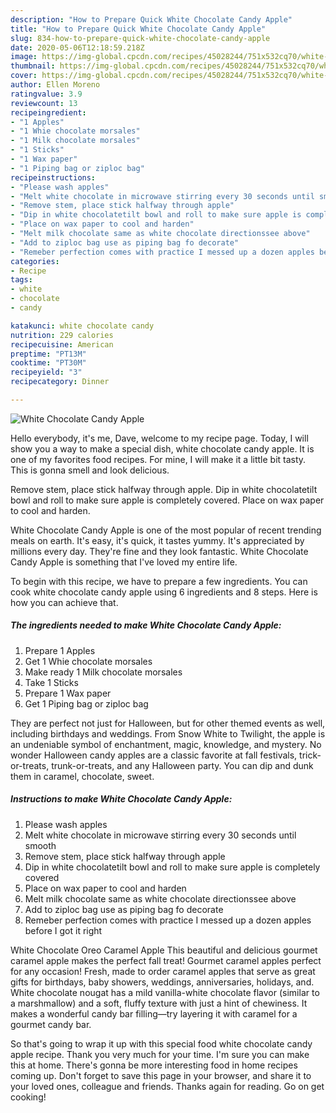 ```yaml
---
description: "How to Prepare Quick White Chocolate Candy Apple"
title: "How to Prepare Quick White Chocolate Candy Apple"
slug: 834-how-to-prepare-quick-white-chocolate-candy-apple
date: 2020-05-06T12:18:59.218Z
image: https://img-global.cpcdn.com/recipes/45028244/751x532cq70/white-chocolate-candy-apple-recipe-main-photo.jpg
thumbnail: https://img-global.cpcdn.com/recipes/45028244/751x532cq70/white-chocolate-candy-apple-recipe-main-photo.jpg
cover: https://img-global.cpcdn.com/recipes/45028244/751x532cq70/white-chocolate-candy-apple-recipe-main-photo.jpg
author: Ellen Moreno
ratingvalue: 3.9
reviewcount: 13
recipeingredient:
- "1 Apples"
- "1 Whie chocolate morsales"
- "1 Milk chocolate morsales"
- "1 Sticks"
- "1 Wax paper"
- "1 Piping bag or ziploc bag"
recipeinstructions:
- "Please wash apples"
- "Melt white chocolate in microwave stirring every 30 seconds until smooth"
- "Remove stem, place stick halfway through apple"
- "Dip in white chocolatetilt bowl and roll to make sure apple is completely covered"
- "Place on wax paper to cool and harden"
- "Melt milk chocolate same as white chocolate directionssee above"
- "Add to ziploc bag use as piping bag fo decorate"
- "Remeber perfection comes with practice I messed up a dozen apples before I got it right"
categories:
- Recipe
tags:
- white
- chocolate
- candy

katakunci: white chocolate candy 
nutrition: 229 calories
recipecuisine: American
preptime: "PT13M"
cooktime: "PT30M"
recipeyield: "3"
recipecategory: Dinner

---
```



![White Chocolate Candy Apple](https://img-global.cpcdn.com/recipes/45028244/751x532cq70/white-chocolate-candy-apple-recipe-main-photo.jpg)

Hello everybody, it's me, Dave, welcome to my recipe page. Today, I will show you a way to make a special dish, white chocolate candy apple. It is one of my favorites food recipes. For mine, I will make it a little bit tasty. This is gonna smell and look delicious.

Remove stem, place stick halfway through apple. Dip in white chocolatetilt bowl and roll to make sure apple is completely covered. Place on wax paper to cool and harden.

White Chocolate Candy Apple is one of the most popular of recent trending meals on earth. It's easy, it's quick, it tastes yummy. It's appreciated by millions every day. They're fine and they look fantastic. White Chocolate Candy Apple is something that I've loved my entire life.


To begin with this recipe, we have to prepare a few ingredients. You can cook white chocolate candy apple using 6 ingredients and 8 steps. Here is how you can achieve that.

<!--inarticleads1-->

##### The ingredients needed to make White Chocolate Candy Apple:

1. Prepare 1 Apples
1. Get 1 Whie chocolate morsales
1. Make ready 1 Milk chocolate morsales
1. Take 1 Sticks
1. Prepare 1 Wax paper
1. Get 1 Piping bag or ziploc bag


They are perfect not just for Halloween, but for other themed events as well, including birthdays and weddings. From Snow White to Twilight, the apple is an undeniable symbol of enchantment, magic, knowledge, and mystery. No wonder Halloween candy apples are a classic favorite at fall festivals, trick-or-treats, trunk-or-treats, and any Halloween party. You can dip and dunk them in caramel, chocolate, sweet. 

<!--inarticleads2-->

##### Instructions to make White Chocolate Candy Apple:

1. Please wash apples
1. Melt white chocolate in microwave stirring every 30 seconds until smooth
1. Remove stem, place stick halfway through apple
1. Dip in white chocolatetilt bowl and roll to make sure apple is completely covered
1. Place on wax paper to cool and harden
1. Melt milk chocolate same as white chocolate directionssee above
1. Add to ziploc bag use as piping bag fo decorate
1. Remeber perfection comes with practice I messed up a dozen apples before I got it right


White Chocolate Oreo Caramel Apple This beautiful and delicious gourmet caramel apple makes the perfect fall treat! Gourmet caramel apples perfect for any occasion! Fresh, made to order caramel apples that serve as great gifts for birthdays, baby showers, weddings, anniversaries, holidays, and. White chocolate nougat has a mild vanilla-white chocolate flavor (similar to a marshmallow) and a soft, fluffy texture with just a hint of chewiness. It makes a wonderful candy bar filling—try layering it with caramel for a gourmet candy bar. 

So that's going to wrap it up with this special food white chocolate candy apple recipe. Thank you very much for your time. I'm sure you can make this at home. There's gonna be more interesting food in home recipes coming up. Don't forget to save this page in your browser, and share it to your loved ones, colleague and friends. Thanks again for reading. Go on get cooking!
